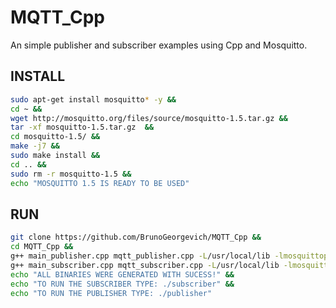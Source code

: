 # MQTT_Cpp
An simple publisher and subscriber examples using Cpp and Mosquitto.

## INSTALL
```bash
sudo apt-get install mosquitto* -y &&
cd ~ &&
wget http://mosquitto.org/files/source/mosquitto-1.5.tar.gz &&
tar -xf mosquitto-1.5.tar.gz  &&
cd mosquitto-1.5/ &&
make -j7 &&
sudo make install &&
cd .. &&
sudo rm -r mosquitto-1.5 &&
echo "MOSQUITTO 1.5 IS READY TO BE USED"
```

## RUN
```bash
git clone https://github.com/BrunoGeorgevich/MQTT_Cpp &&
cd MQTT_Cpp &&
g++ main_publisher.cpp mqtt_publisher.cpp -L/usr/local/lib -lmosquittopp -o publisher &&
g++ main_subscriber.cpp mqtt_subscriber.cpp -L/usr/local/lib -lmosquittopp -o subscriber &&
echo "ALL BINARIES WERE GENERATED WITH SUCESS!" &&
echo "TO RUN THE SUBSCRIBER TYPE: ./subscriber" &&
echo "TO RUN THE PUBLISHER TYPE: ./publisher"
```

